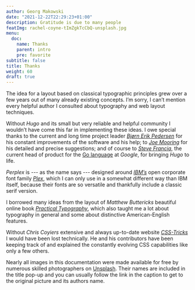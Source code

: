 ```yaml
---
author: Georg Makowski
date: "2021-12-22T22:29:23+01:00"
description: Gratitude is due to many people
featImg: rachel-coyne-tImZgkTcCbQ-unsplash.jpg
menu:
  doc:
    name: Thanks
    parent: intro
    pre: favorite
subtitle: false
title: Thanks
weight: 60
draft: true
---
```


The idea for a layout based on classical typographic principles grew over a few years out of many already existing concepts. I’m sorry, I can’t mention every helpful author I consulted about typography and web layout techniques.

Without _Hugo_ and its small but very reliable and helpful community I wouldn’t have come this far in implementing these ideas. I owe special thanks to the current and long time project leader [_Bjørn Erik Pedersen_][bep] for his constant improvements of the software and his help; to [_Joe Mooring_][jm] for his detailed and precise suggestions; and of course to [_Steve Francia_][sf], the current head of product for the [Go language][go] at _Google_, for bringing _Hugo_ to life.

_Perplex_ is --- as the name says --- designed around [_IBM’s_][ibm] open corporate font family [_Plex_][plex], which I can only use in a somewhat different way than IBM itself, because their fonts are so versatile and thankfully include a classic serif version.

I borrowed many ideas from the layout of _Matthew Buttericks_ beautiful online book [_Practical Typography_][pt], which also taught me a lot about typography in general and some about distinctive American-English features.

Without _Chris Coyiers_ extensive and always up-to-date website [_CSS-Tricks_][cc] I would have been lost technically. He and his contributors have been keeping track of and explained the constantly evolving CSS capabilities like only a few others.

Nearly all images in this documentation were made available for free by numerous skilled photographers on [Unsplash](https://unsplash.com/). Their names are included in the title pop-up and you can usually follow the link in the caption to get to the original picture and its authors name.

[bep]: https://discourse.gohugo.io/u/bep/summary
[jm]: https://discourse.gohugo.io/u/jmooring/summary
[sf]: https://spf13.com/
[pt]: https://practicaltypography.com/
[cc]: https://css-tricks.com
[go]: https://go.dev
[ibm]: https://ibm.com
[plex]: https://ibm.com/plex
